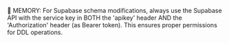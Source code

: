 📝 MEMORY: For Supabase schema modifications, always use the Supabase API with the service key in BOTH the 'apikey' header AND the 'Authorization' header (as Bearer token). This ensures proper permissions for DDL operations.
